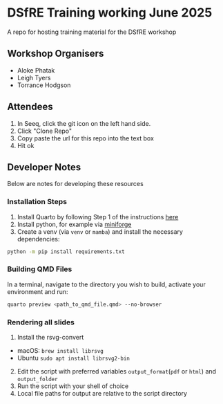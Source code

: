 # DSfRE Training working June 2025
A repo for hosting training material for the DSfRE workshop


## Workshop Organisers
- Aloke Phatak
- Leigh Tyers
- Torrance Hodgson


## Attendees
1. In Seeq, click the git icon on the left hand side.
2. Click "Clone Repo"
3. Copy paste the url for this repo into the text box
4. Hit ok

## Developer Notes
Below are notes for developing these resources
### Installation Steps
1. Install Quarto by following Step 1 of the instructions [here](https://quarto.org/docs/get-started/)
2. Install python, for example via [miniforge](https://github.com/conda-forge/miniforge)
3. Create a venv (via `venv` or `mamba`) and install the necessary dependencies:
```sh
python -m pip install requirements.txt
```


### Building QMD Files
In a terminal, navigate to the directory you wish to build, activate your environment and run:
```sh
quarto preview <path_to_qmd_file.qmd> --no-browser
```

### Rendering all slides
1. Install the rsvg-convert
- macOS: `brew install librsvg`
- Ubuntu `sudo apt install librsvg2-bin`
2. Edit the script with preferred variables `output_format`(`pdf` or `html`) and `output_folder`
3. Run the script with your shell of choice
4. Local file paths for output are relative to the script directory


